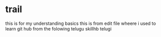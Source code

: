 # trail
this is for my understanding basics
this is from edit file wheere i used to learn git hub from the folowing telugu skillhb telugi
